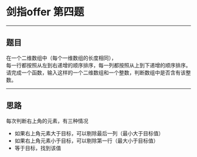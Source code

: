 # 剑指offer 第四题 
***
## 题目 
在一个二维数组中（每个一维数组的长度相同），<br>
每一行都按照从左到右递增的顺序排序，每一列都按照从上到下递增的顺序排序。<br>
请完成一个函数，输入这样的一个二维数组和一个整数，判断数组中是否含有该整数。<br>
***
## 思路
每次判断右上角的元素，有三种情况<br>
 * 如果右上角元素大于目标，可以剔除最后一列（最小大于目标值）
 * 如果右上角元素小于目标，可以剔除第一行（最大小于目标值）
 * 等于目标，找到该值